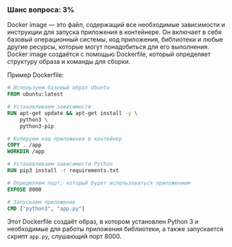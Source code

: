 ### Шанс вопроса: 3%

Docker image — это файл, содержащий все необходимые зависимости и инструкции для запуска приложения в контейнере. Он включает в себя базовый операционный системы, код приложения, библиотеки и любые другие ресурсы, которые могут понадобиться для его выполнения. Docker image создаётся с помощью Dockerfile, который определяет структуру образа и команды для сборки.

Пример Dockerfile:
```dockerfile
# Используем базовый образ Ubuntu
FROM ubuntu:latest

# Устанавливаем зависимости
RUN apt-get update && apt-get install -y \
    python3 \
    python3-pip

# Копируем код приложения в контейнер
COPY . /app
WORKDIR /app

# Устанавливаем зависимости Python
RUN pip3 install -r requirements.txt

# Определяем порт, который будет использоваться приложением
EXPOSE 8000

# Запускаем приложение
CMD ["python3", "app.py"]
```

Этот Dockerfile создаёт образ, в котором установлен Python 3 и необходимые для работы приложения библиотеки, а также запускается скрипт `app.py`, слушающий порт 8000.